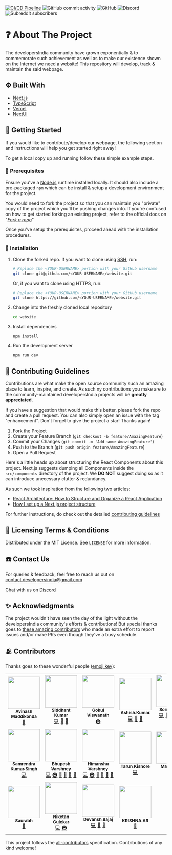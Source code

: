 <!-- prettier-ignore-start -->
<!-- markdownlint-disable -->
[![CI/CD Pipeline](https://github.com/developersIndia/website/actions/workflows/main.yml/badge.svg)](https://github.com/developersIndia/website/actions/workflows/main.yml) ![GitHub commit activity](https://img.shields.io/github/commit-activity/w/developersIndia/website?color=%237f7f7f&label=Commit%20Activity&logo=GitHub) ![GitHub](https://img.shields.io/github/license/developersIndia/website?color=%23848484&label=License&logo=GitHub) ![Discord](https://img.shields.io/discord/669880381649977354?color=%237289da&label=Discord&logo=Discord) ![Subreddit subscribers](https://img.shields.io/reddit/subreddit-subscribers/developersIndia?style=social)
<!-- markdownlint-restore -->
<!-- prettier-ignore-end -->

<!-- Add project logo which should be centered well -->

# ❓ About The Project

<!--
Add a screencast (preferably in GIF format) to showcase the webpage & for obvious SEO reasons
-->

The developersIndia community have grown exponentially & to commemorate such achievement as well as to make our existence shown on the Internet we need a website! This repository will develop, track & maintain the said webpage.

## ⚙️ Built With

<!--
Add more entries of the tech stack as the project grows & developers over time -->

- [Next.js](https://nextjs.org/)
- [TypeScript](https://www.typescriptlang.org)
- [Vercel](https://vercel.com)
- [NextUI](https://nextui.org)

## 🏃 Getting Started

If you would like to contribute/develop our webpage, the following section and instructions will help you get started right away!

To get a local copy up and running follow these simple example steps.

### 📖 Prerequisites

Ensure you've a [Node.js](https://nodejs.org) runtime installed locally. It should also include a pre-packaged `npm` which can be install & setup a development environment for the project.

You would need to fork the project so that you can maintain you "private" copy of the project which you'll be pushing changes into. If you're confused on how to get started forking an existing project, refer to the official docs on "[_Fork a repo_](https://docs.github.com/en/get-started/quickstart/fork-a-repo)"

Once you've setup the prerequisites, proceed ahead with the installation procedures.

### 🧰 Installation

1. Clone the forked repo.
   If you want to clone using [SSH](https://docs.github.com/en/authentication/connecting-to-github-with-ssh), run:

   ```sh
   # Replace the <YOUR-USERNAME> portion with your GitHub username
   git clone git@github.com/<YOUR-USERNAME>/website.git
   ```

   Or, if you want to clone using HTTPS, run:

   ```sh
   # Replace the <YOUR-USERNAME> portion with your GitHub username
   git clone https://github.com/<YOUR-USERNAME>/website.git
   ```

2. Change into the freshly cloned local repository

   ```sh
   cd website
   ```

3. Install dependencies

   ```sh
   npm install
   ```

4. Run the development server

   ```sh
   npm run dev
   ```

   <!-- Insert a "roadmap" section over here once it's developed -->

## 🚧 Contributing Guidelines

Contributions are what make the open source community such an amazing place to learn, inspire, and create. As such ny contributions you make are to the community-maintained developersIndia projects will be **greatly appreciated**.

If you have a suggestion that would make this better, please fork the repo and create a pull request. You can also simply open an issue with the tag "enhancement".
Don't forget to give the project a star! Thanks again!

1. Fork the Project
2. Create your Feature Branch (`git checkout -b feature/AmazingFeature`)
3. Commit your Changes (`git commit -m 'Add some AmazingFeature'`)
4. Push to the Branch (`git push origin feature/AmazingFeature`)
5. Open a Pull Request

Here's a little heads up about structuring the React Components about this project. Next.js suggests dumping all Components inside the `src/components` directory of the project. We **DO NOT** suggest doing so as it can introduce unecessary clutter & redundancy.

As such we took inspiration from the following two articles:

- [React Architecture: How to Structure and Organize a React Application](https://www.taniarascia.com/react-architecture-directory-structure/)
- [How I set up a Next.js project structure](https://flaviocopes.com/nextjs-project-structure/)

For further instructions, do check out the detailed [contributing guidelines](./.github/CONTRIBUTING.md)

## 📄 Licensing Terms & Conditions

Distributed under the MIT License. See [`LICENSE`](./LICENSE) for more information.

## ☎️ Contact Us

<!-- Add Twitter and/or the LinkedIn page when they're prepared -->

For queries & feedback, feel free to reach us out on [contact.developersindia@gmail.com](mailto:contact.developersindia@gmail.com)

Chat with us on [Discord](https://discord.gg/RjEZk8XSKd)

## ✨ Acknowledgments

The project wouldn't have seen the day of the light without the developersIndia community's efforts & contributions! But special thanks goes to [these amazing contributors](https://github.com/developersIndia/developersIndia.in/graphs/contributors) who made an extra effort to report issues and/or make PRs even though they've a busy schedule.

## 🫂 Contributors

Thanks goes to these wonderful people ([emoji key](https://allcontributors.org/docs/en/emoji-key)):

<!-- ALL-CONTRIBUTORS-LIST:START - Do not remove or modify this section -->
<!-- prettier-ignore-start -->
<!-- markdownlint-disable -->
<table>
  <tr>
    <td align="center"><a href="https://github.com/SFM61319"><img src="https://avatars.githubusercontent.com/u/45308169?s=100" width="100px;" alt=""/><br /><sub><b>Avinash Maddikonda</b></sub></a><br /><a href="https://github.com/developersIndia/website/commits?author=SFM61319" title="Documentation">📖</a></td>
    <td align="center"><a href="https://siddhantcodes.netlify.app/"><img src="https://avatars.githubusercontent.com/u/36407043?v=4?s=100" width="100px;" alt=""/><br /><sub><b>Siddhant Kumar</b></sub></a><br /><a href="https://github.com/developersIndia/website/commits?author=siddhantk232" title="Code">💻</a> <a href="https://github.com/developersIndia/website/pulls?q=is%3Apr+reviewed-by%3Asiddhantk232" title="Reviewed Pull Requests">👀</a> <a href="https://github.com/developersIndia/website/commits?author=siddhantk232" title="Documentation">📖</a></td>
    <td align="center"><a href="https://gokulv.netlify.app/"><img src="https://avatars.githubusercontent.com/u/46419552?v=4?s=100" width="100px;" alt=""/><br /><sub><b>Gokul Viswanath</b></sub></a><br /><a href="#infra-1Gokul" title="Infrastructure (Hosting, Build-Tools, etc)">🚇</a></td>
    <td align="center"><a href="http://www.megabyt.dev"><img src="https://avatars.githubusercontent.com/u/17390257?v=4?s=100" width="100px;" alt=""/><br /><sub><b>Ashish Kumar</b></sub></a><br /><a href="https://github.com/developersIndia/website/commits?author=afkcodes" title="Code">💻</a> <a href="#ideas-afkcodes" title="Ideas, Planning, & Feedback">🤔</a> <a href="https://github.com/developersIndia/website/pulls?q=is%3Apr+reviewed-by%3Aafkcodes" title="Reviewed Pull Requests">👀</a></td>
    <td align="center"><a href="https://jarmos.netlify.app/"><img src="https://avatars.githubusercontent.com/u/31373860?v=4?s=100" width="100px;" alt=""/><br /><sub><b>Somraj Saha</b></sub></a><br /><a href="https://github.com/developersIndia/website/commits?author=Jarmos-san" title="Code">💻</a> <a href="#ideas-Jarmos-san" title="Ideas, Planning, & Feedback">🤔</a> <a href="#maintenance-Jarmos-san" title="Maintenance">🚧</a> <a href="#mentoring-Jarmos-san" title="Mentoring">🧑‍🏫</a> <a href="https://github.com/developersIndia/website/pulls?q=is%3Apr+reviewed-by%3AJarmos-san" title="Reviewed Pull Requests">👀</a> <a href="#projectManagement-Jarmos-san" title="Project Management">📆</a></td>
    <td align="center"><a href="http://omkarkulkarni.vercel.app"><img src="https://avatars.githubusercontent.com/u/45557594?v=4?s=100" width="100px;" alt=""/><br /><sub><b>Omkar Kulkarni</b></sub></a><br /><a href="#content-OmkarK45" title="Content">🖋</a> <a href="#design-OmkarK45" title="Design">🎨</a></td>
    <td align="center"><a href="https://sushilburagute.github.io"><img src="https://avatars.githubusercontent.com/u/50674860?v=4?s=100" width="100px;" alt=""/><br /><sub><b>Sushil Buragute</b></sub></a><br /><a href="#content-sushilburagute" title="Content">🖋</a> <a href="#design-sushilburagute" title="Design">🎨</a></td>
  </tr>
  <tr>
    <td align="center"><a href="https://github.com/SamrendraS"><img src="https://avatars.githubusercontent.com/u/43675000?v=4?s=100" width="100px;" alt=""/><br /><sub><b>Samrendra Kumar Singh</b></sub></a><br /><a href="https://github.com/developersIndia/website/commits?author=SamrendraS" title="Code">💻</a></td>
    <td align="center"><a href="https://bhupesh.me"><img src="https://avatars.githubusercontent.com/u/34342551?v=4?s=100" width="100px;" alt=""/><br /><sub><b>Bhupesh Varshney</b></sub></a><br /><a href="https://github.com/developersIndia/website/commits?author=Bhupesh-V" title="Code">💻</a> <a href="#infra-Bhupesh-V" title="Infrastructure (Hosting, Build-Tools, etc)">🚇</a> <a href="https://github.com/developersIndia/website/commits?author=Bhupesh-V" title="Documentation">📖</a> <a href="#tool-Bhupesh-V" title="Tools">🔧</a> <a href="#ideas-Bhupesh-V" title="Ideas, Planning, & Feedback">🤔</a> <a href="https://github.com/developersIndia/website/pulls?q=is%3Apr+reviewed-by%3ABhupesh-V" title="Reviewed Pull Requests">👀</a></td>
    <td align="center"><a href="http://himanshuvarshney.now.sh"><img src="https://avatars.githubusercontent.com/u/45286342?v=4?s=100" width="100px;" alt=""/><br /><sub><b>Himanshu Varshney</b></sub></a><br /><a href="https://github.com/developersIndia/website/commits?author=varshney-himanshu" title="Code">💻</a> <a href="#infra-varshney-himanshu" title="Infrastructure (Hosting, Build-Tools, etc)">🚇</a> <a href="https://github.com/developersIndia/website/commits?author=varshney-himanshu" title="Documentation">📖</a> <a href="#tool-varshney-himanshu" title="Tools">🔧</a> <a href="#ideas-varshney-himanshu" title="Ideas, Planning, & Feedback">🤔</a> <a href="https://github.com/developersIndia/website/pulls?q=is%3Apr+reviewed-by%3Avarshney-himanshu" title="Reviewed Pull Requests">👀</a></td>
    <td align="center"><a href="https://github.com/tarunkishore2303"><img src="https://avatars.githubusercontent.com/u/53224551?v=4?s=100" width="100px;" alt=""/><br /><sub><b>Tarun Kishore</b></sub></a><br /><a href="https://github.com/developersIndia/website/commits?author=tarunkishore2303" title="Code">💻</a></td>
    <td align="center"><a href="https://tailwind-nextjs-portfolio.vercel.app/"><img src="https://avatars.githubusercontent.com/u/18483618?v=4?s=100" width="100px;" alt=""/><br /><sub><b>Manav-SM</b></sub></a><br /><a href="https://github.com/developersIndia/website/commits?author=Manav-SM" title="Code">💻</a></td>
    <td align="center"><a href="https://pushpendersaini.com"><img src="https://avatars.githubusercontent.com/u/54404738?v=4?s=100" width="100px;" alt=""/><br /><sub><b>Pushpender Saini</b></sub></a><br /><a href="https://github.com/developersIndia/website/commits?author=PushpenderSaini0" title="Code">💻</a> <a href="#tool-PushpenderSaini0" title="Tools">🔧</a> <a href="https://github.com/developersIndia/website/pulls?q=is%3Apr+reviewed-by%3APushpenderSaini0" title="Reviewed Pull Requests">👀</a></td>
    <td align="center"><a href="https://github.com/vigneshwar221B"><img src="https://avatars.githubusercontent.com/u/40354785?v=4?s=100" width="100px;" alt=""/><br /><sub><b>vigneshwar</b></sub></a><br /><a href="https://github.com/developersIndia/website/commits?author=vigneshwar221B" title="Code">💻</a></td>
  </tr>
  <tr>
    <td align="center"><a href="https://github.com/gogeta95"><img src="https://avatars.githubusercontent.com/u/8329096?v=4?s=100" width="100px;" alt=""/><br /><sub><b>Saurabh</b></sub></a><br /><a href="https://github.com/developersIndia/website/commits?author=gogeta95" title="Documentation">📖</a></td>
    <td align="center"><a href="https://nikketan.xyz"><img src="https://avatars.githubusercontent.com/u/22788998?v=4?s=100" width="100px;" alt=""/><br /><sub><b>Niketan Gulekar</b></sub></a><br /><a href="https://github.com/developersIndia/website/commits?author=NiketanG" title="Code">💻</a> <a href="#infra-NiketanG" title="Infrastructure (Hosting, Build-Tools, etc)">🚇</a></td>
    <td align="center"><a href="https://devanshbajaj.dev/"><img src="https://avatars.githubusercontent.com/u/25902200?v=4?s=100" width="100px;" alt=""/><br /><sub><b>Devansh Bajaj</b></sub></a><br /><a href="https://github.com/developersIndia/website/commits?author=DevanshBajaj" title="Code">💻</a> <a href="#design-DevanshBajaj" title="Design">🎨</a> <a href="#ideas-DevanshBajaj" title="Ideas, Planning, & Feedback">🤔</a></td>
    <td align="center"><a href="https://www.linkedin.com/in/krishnaar21/"><img src="https://avatars.githubusercontent.com/u/22657500?v=4?s=100" width="100px;" alt=""/><br /><sub><b>KRISHNA AR</b></sub></a><br /><a href="#design-krishnaar21" title="Design">🎨</a></td>
  </tr>
</table>

<!-- markdownlint-restore -->
<!-- prettier-ignore-end -->

<!-- ALL-CONTRIBUTORS-LIST:END -->

This project follows the [all-contributors](https://github.com/all-contributors/all-contributors) specification. Contributions of any kind welcome!
